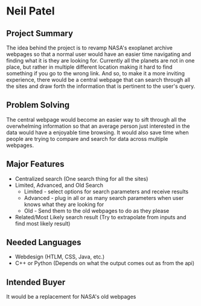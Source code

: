 # Neil Patel
  ## Project Summary
  The idea behind the project is to revamp NASA's exoplanet archive webpages so that a normal user would have an easier time navigating and finding what it is they are looking for. Currently all the planets are not in one place, but rather in multiple different location making it hard to find something if you go to the wrong link. And so, to make it a more inviting experience, there would be a central webpage that can search through all the sites and draw forth the information that is pertinent to the user's query.
  ## Problem Solving
  The central webpage would become an easier way to sift through all the overwhelming information so that an average person just interested in the data would have a enjoyable time browsing. It would also save time when people are trying to compare and search for data across multiple webpages.
  ## Major Features
  * Centralized search (One search thing for all the sites)
  * Limited, Advanced, and Old Search
    * Limited - select options for search parameters and receive results
    * Advanced - plug in all or as many search parameters when user knows what they are looking for
    * Old - Send them to the old webpages to do as they please
  * Related/Most Likely search result (Try to extrapolate from inputs and find most likely result)
  ## Needed Languages
  * Webdesign (HTLM, CSS, Java, etc.)
  * C++ or Python (Depends on what the output comes out as from the api)
  ## Intended Buyer
  It would be a replacement for NASA's old webpages
